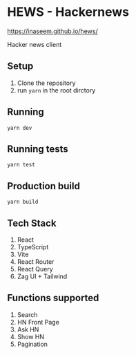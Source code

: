 # HEWS - Hackernews

https://inaseem.github.io/hews/

Hacker news client

## Setup
1. Clone the repository 
2. run `yarn` in the root dirctory

## Running
`yarn dev`

## Running tests
`yarn test`

## Production build
`yarn build`

## Tech Stack
1. React
2. TypeScript
3. Vite
4. React Router
5. React Query
6. Zag UI + Tailwind

## Functions supported
1. Search
2. HN Front Page
3. Ask HN
4. Show HN
5. Pagination
